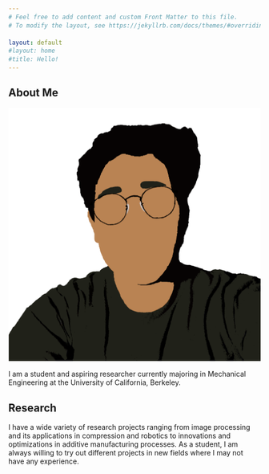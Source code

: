 ```yaml
---
# Feel free to add content and custom Front Matter to this file.
# To modify the layout, see https://jekyllrb.com/docs/themes/#overriding-theme-defaults

layout: default
#layout: home
#title: Hello!
---
```


## About Me

<img class="profile-picture" src="TEMP.png">

I am a student and aspiring researcher currently majoring in Mechanical Engineering at the University of California, Berkeley.  


## Research

I have a wide variety of research projects ranging from image processing and its applications in compression and robotics to innovations and optimizations in additive manufacturing processes. As a student, I am always willing to try out different projects in new fields where I may not have any experience.
